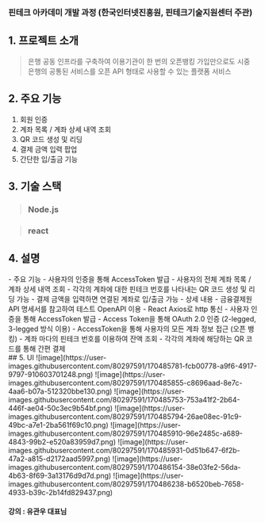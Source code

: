 ### 핀테크 아카데미 개발 과정 (한국인터넷진흥원, 핀테크기술지원센터 주관)


## 1. 프로젝트 소개
> 은행 공동 인프라를 구축하여 이용기관이 한 번의 오픈뱅킹 가입만으로도 시중 은행의 공통된 서비스를 오픈 API 형태로 사용할 수 있는 플랫폼 서비스
## 2. 주요 기능
1. 회원 인증
2. 계좌 목록 / 계좌 상세 내역 조회
3. QR 코드 생성 및 리딩
4. 결제 금액 입력 팝업
5. 간단한 입/출금 기능
## 3. 기술 스택
 > ### Node.js
 
 > ### react
## 4. 설명
<aside>
- 주요 기능
    - 사용자의 인증을 통해 AccessToken 발급
    - 사용자의 전체 계좌 목록 / 계좌 상세 내역 조회
    - 각각의 계좌에 대한 핀테크 번호를 나타내는 QR 코드 생성 및 리딩 가능
    - 결제 금액을 입력하면 연결된 계좌로 입/출금 가능
- 상세 내용
    - 금융결제원 API 명세서를 참고하여 테스트 OpenAPI 이용
    - React Axios로 http 통신
    - 사용자 인증을 통해 AccessToken 발급
        - Access Token을 통해 OAuth 2.0 인증 (2-legged, 3-legged 방식 이용)
    - AccessToken을 통해 사용자의 모든 계좌 정보 접근 (오픈 뱅킹)
    - 계좌 마다의 핀테크 번호를 이용하여 잔액 조회
    - 각각의 계좌에 해당하는 QR 코드를 통해 간편 결제
</aside>
## 5. UI 
![image](https://user-images.githubusercontent.com/80297591/170485781-fcb00778-a9f6-4917-9797-910603701248.png)
![image](https://user-images.githubusercontent.com/80297591/170485855-c8696aad-8e7c-4aa6-b07a-512320bbe130.png)
![image](https://user-images.githubusercontent.com/80297591/170485753-753a41f2-2b64-446f-ae04-50c3ec9b54bf.png)
![image](https://user-images.githubusercontent.com/80297591/170485794-26ae08ec-91c9-49bc-a7e1-2ba561f69c10.png)
![image](https://user-images.githubusercontent.com/80297591/170485910-96e2485c-a689-4843-99b2-e520a83959d7.png)
![image](https://user-images.githubusercontent.com/80297591/170485931-0d51b647-6f2b-47a2-a815-d2172aad5997.png)
![image](https://user-images.githubusercontent.com/80297591/170486154-38e03fe2-56da-4b63-8f69-3a13176d9d7d.png)
![image](https://user-images.githubusercontent.com/80297591/170486238-b6520beb-7658-4933-b39c-2b14fd829437.png)
	
#### 강의 : 유관우 대표님
